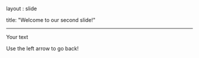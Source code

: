 layout : slide

title: "Welcome to our second slide!"

---

Your text

Use the left arrow to go back!

